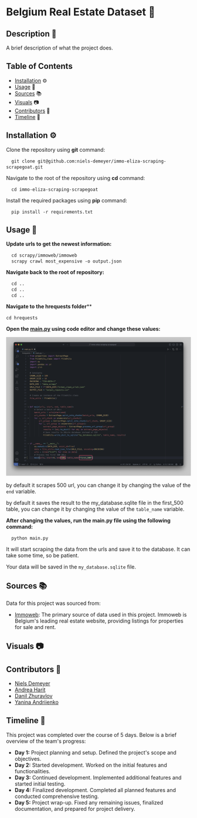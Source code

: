 # Belgium Real Estate Dataset 🏡

## Description 📝
A brief description of what the project does.

## Table of Contents

- [Installation](#installation) ⚙️
- [Usage](#usage) 🚀
- [Sources](#sources) 📚
- [Visuals](#visuals) 📷
- [Contributors](#contributors) 👥
- [Timeline](#timeline) 📅

## Installation ⚙️

Clone the repository using **git** command:

      git clone git@github.com:niels-demeyer/immo-eliza-scraping-scrapegoat.git

Navigate to the root of the repository using **cd** command:
      
      cd immo-eliza-scraping-scrapegoat

Install the required packages using **pip** command:

      pip install -r requirements.txt

## Usage 🚀

**Update urls to get the newest information:**

      cd scrapy/immoweb/immoweb
      scrapy crawl most_expensive -o output.json

**Navigate back to the root of repository:**

      cd ..
      cd ..
      cd ..

**Navigate to the hrequests folder****

    cd hrequests

**Open the [main.py](hrequests/main.py) using code editor and change these values:**

![My Image](img/how_to_setup_hrequests.png)

by default it scrapes 500 url, you can change it by changing the value of the `end` variable.

by default it saves the result to the my_database.sqlite file in the first_500 table, you can change it by changing the value of the `table_name` variable.

**After changing the values, run the main.py file using the following command:**

      python main.py

It will start scraping the data from the urls and save it to the database. It can take some time, so be patient.

 Your data will be saved in the `my_database.sqlite` file.

## Sources 📚

Data for this project was sourced from:

- [Immoweb](https://www.immoweb.be/): The primary source of data used in this project. Immoweb is Belgium's leading real estate website, providing listings for properties for sale and rent.

## Visuals 📷

## Contributors 👥

- [Niels Demeyer](https://github.com/niels-demeyer)
- [Andrea Harit](https://github.com/andreaharit)
- [Danil Zhuravlov](https://github.com/Danil-Zhuravlov)
- [Yanina Andriienko](https://github.com/Yanina-Andriienko)

## Timeline 📅

This project was completed over the course of 5 days. Below is a brief overview of the team's progress:

- **Day 1:** Project planning and setup. Defined the project's scope and objectives.
- **Day 2:** Started development. Worked on the initial features and functionalities.
- **Day 3:** Continued development. Implemented additional features and started initial testing.
- **Day 4:** Finalized development. Completed all planned features and conducted comprehensive testing.
- **Day 5:** Project wrap-up. Fixed any remaining issues, finalized documentation, and prepared for project delivery.
